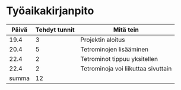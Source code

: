# Työaikakirjanpito

Päivä | Tehdyt tunnit | Mitä tein
----- | ----- | ------------------------------
19.4 | 3 | Projektin aloitus
20.4 | 5 | Tetrominojen lisääminen
22.4 | 2 | Tetrominot tippuu yksitellen
22.4 | 2 | Tetrominoja voi liikuttaa sivuttain
summa | 12
